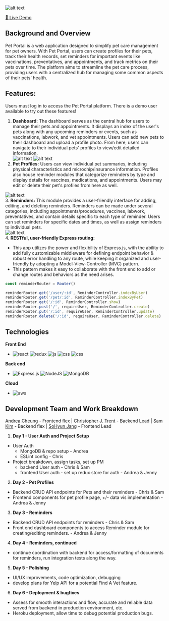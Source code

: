 
![alt text](./readme/image.png)

[🐾 Live Demo ](https://mern-pet-portal-4c9fd5ba0b2f.herokuapp.com/)
## Background and Overview
Pet Portal is a web application designed to simplify pet care management for pet owners. With Pet Portal, users can create profiles for their pets, track their health records, set reminders for important events like vaccinations, preventatives, and appointments, and track metrics on their pets over time. The platform aims to streamline the pet care process, providing users with a centralized hub for managing some common aspects of their pets' health.

## Features:
Users must log in to access the Pet Portal platform.
There is a demo user available to try out these features!

1. **Dashboard:** The dashboard serves as the central hub for users to manage their pets and appointments. It displays an index of the user's pets along with any upcoming reminders or events, such as vaccinations, labwork, and vet appointments. Users can add new pets to their dashboard and upload a profile photo. From here, users can navigate to their individual pets' profiles to view/edit detailed information. </br>
![alt text](./readme/image-5.png)
![alt text](./readme/image-4.png)</br>
2. **Pet Profiles:** Users can view individual pet summaries, including physical characteristics and microchip/insurance information. Profiles also house reminder modules that categorize reminders by type and display details for vaccines, medications, and appointments. Users may edit or delete their pet's profiles from here as well. </br>

![alt text](./readme/image-2.png)
</br>
3. **Reminders:** This module provides a user-friendly interface for adding, editing, and deleting reminders. Reminders can be made under several categories, including appointments/procedures, vaccines, labwork, preventatives, and contain details specific to each type of reminder.  Users can set reminders for specific dates and times, as well as assign reminders to individual pets.</br>
![alt text](./readme/image-1.png) </br>
4. **RESTful, user-friendly Express routing:**
- This app utilizes the power and flexibility of Express.js, with the ability to add fully customizable middleware for defining endpoint behavior & robust error handling to any route, while keeping it organized and user-friendly by adopting a Model-View-Controller (MVC) pattern.
- This pattern makes it easy to collaborate with the front end to add or change routes and behaviors as the need arises.

```js
const reminderRouter = Router()

reminderRouter.get('/user/:id', ReminderController.indexByUser)
reminderRouter.get('/pet/:id', ReminderController.indexByPet)
reminderRouter.get('/:id', ReminderController.show)
reminderRouter.post('/', requireUser, ReminderController.create)
reminderRouter.put('/:id', requireUser, ReminderController.update)
reminderRouter.delete('/:id', requireUser, ReminderController.delete)
```
## Technologies
**Front End**
- ![react](https://img.shields.io/badge/React-20232A?style=for-the-badge&logo=react&logoColor=61DAFB)
![redux](https://img.shields.io/badge/Redux-593D88?style=for-the-badge&logo=redux&logoColor=white)
![js](https://img.shields.io/badge/JavaScript-323330?style=for-the-badge&logo=javascript&logoColor=F7DF1E)
![css](https://img.shields.io/badge/CSS3-1572B6?style=for-the-badge&logo=css3&logoColor=white)
![css](https://img.shields.io/badge/HTML5-E34F26?style=for-the-badge&logo=html5&logoColor=white)

**Back end**
- ![Express.js](https://img.shields.io/badge/express.js-%23404d59.svg?style=for-the-badge&logo=express&logoColor=%2361DAFB)
![NodeJS](https://img.shields.io/badge/node.js-6DA55F?style=for-the-badge&logo=node.js&logoColor=white)
![MongoDB](https://img.shields.io/badge/MongoDB-%234ea94b.svg?style=for-the-badge&logo=mongodb&logoColor=white)

**Cloud**
  - ![aws](https://img.shields.io/badge/Amazon_AWS-232F3E?style=for-the-badge&logo=amazon-aws&logoColor=white)
## Development Team and Work Breakdown
[Andrea Cheung](https://github.com/acheung-94) - Frontend flex | [Christopher J. Trent](https://github.com/ChristopherJTrent) - Backend Lead | [Sam Kim](https://github.com/sam-kim99) - Backend flex | [SoHyun Jang](https://github.com/shjang1025) - Frontend Lead

1. **Day 1 - User Auth and Project Setup**
- User Auth
  - MongoDB & repo setup - Andrea
  - ESLint config - Chris
- Project breakdown, assign tasks, set up PM 
  - backend User auth - Chris & Sam
  - frontend User auth - set up redux store for auth - Andrea & Jenny

2. **Day 2 - Pet Profiles**
- Backend CRUD API endpoints for Pets and their reminders - Chris & Sam
- Frontend components for pet profile page, +/- data vis implementation - Andrea & Jenny

3. **Day 3 - Reminders**
- Backend CRUD API endpoints for reminders - Chris & Sam
- Front end dashboard components to access Reminder module for creating/editing reminders. - Andrea & Jenny

4. **Day 4 - Reminders, continued**
- continue coordination with backend for access/formatting of documents for reminders, run integration tests along the way.

5. **Day 5 - Polishing**
-  UI/UX improvements, code optimization, debugging
- develop plans for Yelp API for a potential Find A Vet feature. 

6. **Day 6 - Deployment & bugfixes**
- Assess for smooth interactions and flow, accurate and reliable data served from backend in production environment, etc.
- Heroku deployment, allow time to debug potential production bugs.